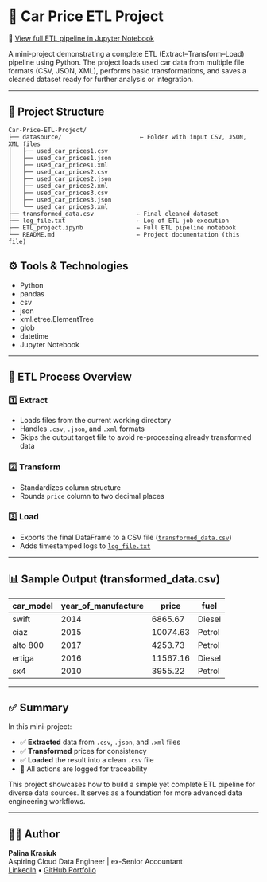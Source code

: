 # 🚗 Car Price ETL Project

📄 [View full ETL pipeline in Jupyter Notebook](https://github.com/CloudDataPalina/Car-Price-ETL-Project/blob/main/ETL_project.ipynb)

A mini-project demonstrating a complete ETL (Extract–Transform–Load) pipeline using Python. The project loads used car data from multiple file formats (CSV, JSON, XML), performs basic transformations, and saves a cleaned dataset ready for further analysis or integration.

---

## 📁 Project Structure

```
Car-Price-ETL-Project/
├── datasource/                      ← Folder with input CSV, JSON, XML files
│   ├── used_car_prices1.csv
│   ├── used_car_prices1.json
│   ├── used_car_prices1.xml
│   ├── used_car_prices2.csv
│   ├── used_car_prices2.json
│   ├── used_car_prices2.xml
│   ├── used_car_prices3.csv
│   ├── used_car_prices3.json
│   └── used_car_prices3.xml
├── transformed_data.csv            ← Final cleaned dataset
├── log_file.txt                    ← Log of ETL job execution
├── ETL_project.ipynb               ← Full ETL pipeline notebook
└── README.md                       ← Project documentation (this file)

```

## ⚙️ Tools & Technologies

- Python  
- pandas  
- csv  
- json  
- xml.etree.ElementTree  
- glob  
- datetime  
- Jupyter Notebook  

---

## 🔄 ETL Process Overview

### 1️⃣ Extract
- Loads files from the current working directory  
- Handles `.csv`, `.json`, and `.xml` formats  
- Skips the output target file to avoid re-processing already transformed data

### 2️⃣ Transform
- Standardizes column structure
- Rounds `price` column to two decimal places

### 3️⃣ Load
- Exports the final DataFrame to a CSV file ([`transformed_data.csv`](https://github.com/CloudDataPalina/Car-Price-ETL-Project/transformed_data.csv))
- Adds timestamped logs to [`log_file.txt`](https://github.com/CloudDataPalina/Car-Price-ETL-Project/log_file.txt)

---

## 📊 Sample Output (transformed_data.csv)

| car_model   | year_of_manufacture | price    | fuel   |
|-------------|---------------------|----------|--------|
| swift       | 2014                | 6865.67  | Diesel |
| ciaz        | 2015                | 10074.63 | Petrol |
| alto 800    | 2017                | 4253.73  | Petrol |
| ertiga      | 2016                | 11567.16 | Diesel |
| sx4         | 2010                | 3955.22  | Petrol |

---

## ✅ Summary

In this mini-project:

- ✅ **Extracted** data from `.csv`, `.json`, and `.xml` files  
- ✅ **Transformed** prices for consistency  
- ✅ **Loaded** the result into a clean `.csv` file  
- 🧾 All actions are logged for traceability

This project showcases how to build a simple yet complete ETL pipeline for diverse data sources. It serves as a foundation for more advanced data engineering workflows.

---

## 👩‍💻 Author

**Palina Krasiuk**  
Aspiring Cloud Data Engineer | ex-Senior Accountant  
[LinkedIn](https://www.linkedin.com/in/palina-krasiuk-954404372/) • [GitHub Portfolio](https://github.com/CloudDataPalina)
